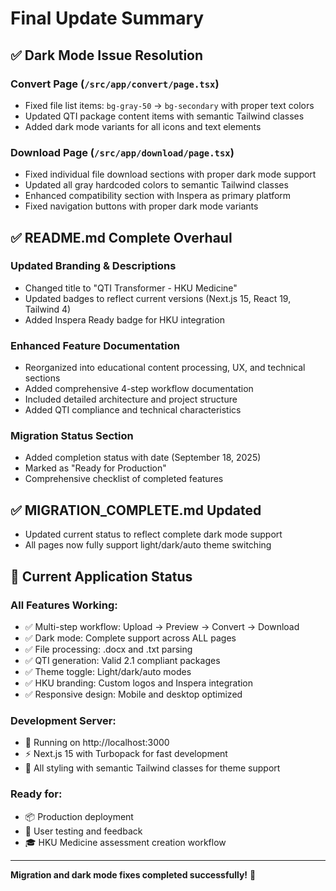 # Final Update Summary

## ✅ Dark Mode Issue Resolution

### **Convert Page (`/src/app/convert/page.tsx`)**
- Fixed file list items: `bg-gray-50` → `bg-secondary` with proper text colors
- Updated QTI package content items with semantic Tailwind classes
- Added dark mode variants for all icons and text elements

### **Download Page (`/src/app/download/page.tsx`)**
- Fixed individual file download sections with proper dark mode support
- Updated all gray hardcoded colors to semantic Tailwind classes
- Enhanced compatibility section with Inspera as primary platform
- Fixed navigation buttons with proper dark mode variants

## ✅ README.md Complete Overhaul

### **Updated Branding & Descriptions**
- Changed title to "QTI Transformer - HKU Medicine"
- Updated badges to reflect current versions (Next.js 15, React 19, Tailwind 4)
- Added Inspera Ready badge for HKU integration

### **Enhanced Feature Documentation**
- Reorganized into educational content processing, UX, and technical sections
- Added comprehensive 4-step workflow documentation
- Included detailed architecture and project structure
- Added QTI compliance and technical characteristics

### **Migration Status Section**
- Added completion status with date (September 18, 2025)
- Marked as "Ready for Production"
- Comprehensive checklist of completed features

## ✅ MIGRATION_COMPLETE.md Updated
- Updated current status to reflect complete dark mode support
- All pages now fully support light/dark/auto theme switching

## 🎯 Current Application Status

### **All Features Working:**
- ✅ Multi-step workflow: Upload → Preview → Convert → Download
- ✅ Dark mode: Complete support across ALL pages
- ✅ File processing: .docx and .txt parsing
- ✅ QTI generation: Valid 2.1 compliant packages
- ✅ Theme toggle: Light/dark/auto modes
- ✅ HKU branding: Custom logos and Inspera integration
- ✅ Responsive design: Mobile and desktop optimized

### **Development Server:**
- 🚀 Running on http://localhost:3000
- ⚡ Next.js 15 with Turbopack for fast development
- 🎨 All styling with semantic Tailwind classes for theme support

### **Ready for:**
- 📦 Production deployment
- 👥 User testing and feedback
- 🎓 HKU Medicine assessment creation workflow

---
**Migration and dark mode fixes completed successfully!** 🎉
